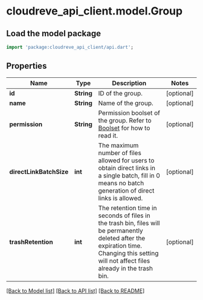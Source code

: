 # cloudreve_api_client.model.Group

## Load the model package
```dart
import 'package:cloudreve_api_client/api.dart';
```

## Properties
Name | Type | Description | Notes
------------ | ------------- | ------------- | -------------
**id** | **String** | ID of the group. | [optional] 
**name** | **String** | Name of the group. | [optional] 
**permission** | **String** | Permission boolset of the group. Refer to [Boolset](https://docs.cloudreve.org/api/boolset) for how to read it. | [optional] 
**directLinkBatchSize** | **int** | The maximum number of files allowed for users to obtain direct links in a single batch, fill in 0 means no batch generation of direct links is allowed. | [optional] 
**trashRetention** | **int** | The retention time in seconds of files in the trash bin, files will be permanently deleted after the expiration time. Changing this setting will not affect files already in the trash bin. | [optional] 

[[Back to Model list]](../README.md#documentation-for-models) [[Back to API list]](../README.md#documentation-for-api-endpoints) [[Back to README]](../README.md)


